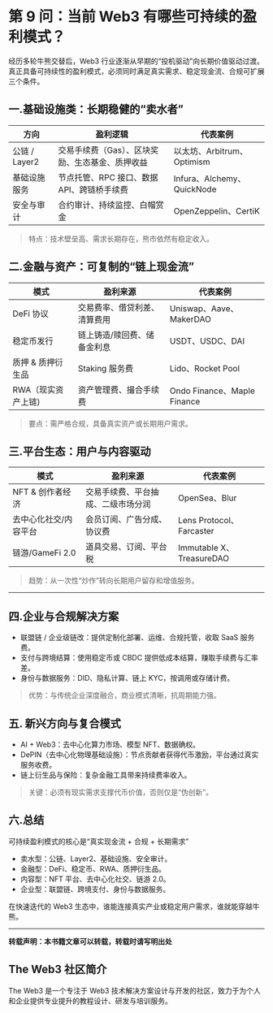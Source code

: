 # 第 9 问：当前 Web3 有哪些可持续的盈利模式？

经历多轮牛熊交替后，Web3 行业逐渐从早期的“投机驱动”向长期价值驱动过渡。  
真正具备可持续性的盈利模式，必须同时满足真实需求、稳定现金流、合规可扩展三个条件。


## 一.基础设施类：长期稳健的“卖水者”
| 方向 | 盈利逻辑 | 代表案例 |
|------|---------|---------|
| 公链 / Layer2| 交易手续费（Gas）、区块奖励、生态基金、质押收益 | 以太坊、Arbitrum、Optimism |
| 基础设施服务 | 节点托管、RPC 接口、数据 API、跨链桥手续费 | Infura、Alchemy、QuickNode |
| 安全与审计 | 合约审计、持续监控、白帽赏金 | OpenZeppelin、CertiK |
> 特点：技术壁垒高、需求长期存在，熊市依然有稳定收入。


## 二.金融与资产：可复制的“链上现金流”
| 模式 | 盈利来源 | 代表案例 |
|------|---------|---------|
| DeFi 协议 | 交易费率、借贷利差、清算费用 | Uniswap、Aave、MakerDAO |
| 稳定币发行| 链上铸造/赎回费、储备金利息 | USDT、USDC、DAI |
| 质押 & 质押衍生品| Staking 服务费 | Lido、Rocket Pool |
| RWA（现实资产上链) | 资产管理费、撮合手续费 | Ondo Finance、Maple Finance |

> 要点：需严格合规，具备真实资产或长期用户需求。

## 三.平台生态：用户与内容驱动

| 模式 | 盈利来源 | 代表案例 |
|------|---------|---------|
| NFT & 创作者经济 | 交易手续费、平台抽成、二级市场分润 | OpenSea、Blur |
| 去中心化社交/内容平台 | 会员订阅、广告分成、协议费 | Lens Protocol、Farcaster |
| 链游/GameFi 2.0 | 道具交易、订阅、平台税 | Immutable X、TreasureDAO |
> 趋势：从一次性“炒作”转向长期用户留存和增值服务。

---

## 四.企业与合规解决方案
- 联盟链 / 企业级链改：提供定制化部署、运维、合规托管，收取 SaaS 服务费。
- 支付与跨境结算：使用稳定币或 CBDC 提供低成本结算，赚取手续费与汇率差。
- 身份与数据服务：DID、隐私计算、链上 KYC，按调用或存储计费。
> 优势：与传统企业深度融合，商业模式清晰，抗周期能力强。

## 五. 新兴方向与复合模式
- AI + Web3：去中心化算力市场、模型 NFT、数据确权。  
- DePIN（去中心化物理基础设施）：节点贡献者获得代币激励，平台通过真实服务收费。  
- 链上衍生品与保险：复杂金融工具带来持续费率收入。  
> 关键：必须有现实需求支撑代币价值，否则仅是“伪创新”。

## 六.总结

可持续盈利模式的核心是“真实现金流 + 合规 + 长期需求”  

- 卖水型：公链、Layer2、基础设施、安全审计。  
- 金融型：DeFi、稳定币、RWA、质押衍生品。  
- 内容型：NFT 平台、去中心化社交、链游 2.0。  
- 企业型：联盟链、跨境支付、身份与数据服务。  

在快速迭代的 Web3 生态中，谁能连接真实产业或稳定用户需求，谁就能穿越牛熊。

---

**转载声明：本书籍文章可以转载，转载时请写明出处**

## The Web3 社区简介
The Web3 是一个专注于 Web3 技术解决方案设计与开发的社区，致力于为个人和企业提供专业提升的教程设计、研发与培训服务。
